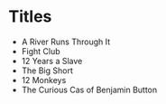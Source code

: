 # Titles

* A River Runs Through It
* Fight Club
* 12 Years a Slave
* The Big Short
* 12 Monkeys
* The Curious Cas of Benjamin Button
